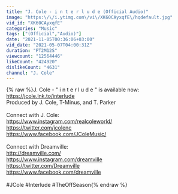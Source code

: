 ```yaml
---
title: "J. Cole - i n t e r l u d e (Official Audio)"
image: "https:\/\/i.ytimg.com\/vi\/XK60CAyxqfE\/hqdefault.jpg"
vid_id: "XK60CAyxqfE"
categories: "Music"
tags: ["(Official","Audio)"]
date: "2021-11-05T00:36:06+03:00"
vid_date: "2021-05-07T04:00:31Z"
duration: "PT2M12S"
viewcount: "12564446"
likeCount: "424920"
dislikeCount: "4631"
channel: "J. Cole"
---
```

{% raw %}J. Cole -  &quot; i n t e r l u d e &quot; is available now: <a rel="nofollow" target="blank" href="https://jcole.lnk.to/interlude">https://jcole.lnk.to/interlude</a><br />Produced by J. Cole, T-Minus, and T. Parker<br /><br />Connect with J. Cole: <br /><a rel="nofollow" target="blank" href="https://www.instagram.com/realcoleworld/​">https://www.instagram.com/realcoleworld/​</a> <br /><a rel="nofollow" target="blank" href="https://twitter.com/jcolenc​">https://twitter.com/jcolenc​</a> <br /><a rel="nofollow" target="blank" href="https://www.facebook.com/JColeMusic/​">https://www.facebook.com/JColeMusic/​</a> <br /><br />Connect with Dreamville: <br /><a rel="nofollow" target="blank" href="http://dreamville.com/​">http://dreamville.com/​</a> <br /><a rel="nofollow" target="blank" href="https://www.instagram.com/dreamville​">https://www.instagram.com/dreamville​</a> <br /><a rel="nofollow" target="blank" href="https://twitter.com/Dreamville​">https://twitter.com/Dreamville​</a> <br /><a rel="nofollow" target="blank" href="https://www.facebook.com/dreamville​">https://www.facebook.com/dreamville​</a> <br /><br />#JCole​ #Interlude​ #TheOffSeason​{% endraw %}
